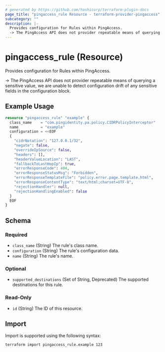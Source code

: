 ```yaml
---
# generated by https://github.com/hashicorp/terraform-plugin-docs
page_title: "pingaccess_rule Resource - terraform-provider-pingaccess"
subcategory: ""
description: |-
  Provides configuration for Rules within PingAccess.
  -> The PingAccess API does not provider repeatable means of querying a sensitive value, we are unable to detect configuration drift of any sensitive fields in the configuration block.
---
```


# pingaccess_rule (Resource)

Provides configuration for Rules within PingAccess.

-> The PingAccess API does not provider repeatable means of querying a sensitive value, we are unable to detect configuration drift of any sensitive fields in the configuration block.

## Example Usage

```terraform
resource "pingaccess_rule" "example" {
  class_name    = "com.pingidentity.pa.policy.CIDRPolicyInterceptor"
  name          = "example"
  configuration = <<EOF
  {
    "cidrNotation": "127.0.0.1/32",
    "negate": false,
    "overrideIpSource": false,
    "headers": [],
    "headerValueLocation": "LAST",
    "fallbackToLastHopIp": true,
    "errorResponseCode": 404,
    "errorResponseStatusMsg": "Forbidden",
    "errorResponseTemplateFile": "policy.error.page.template.html",
    "errorResponseContentType": "text/html;charset=UTF-8",
    "rejectionHandler": null,
    "rejectionHandlingEnabled": false
  }
  EOF
}
```

<!-- schema generated by tfplugindocs -->
## Schema

### Required

- `class_name` (String) The rule's class name.
- `configuration` (String) The rule's configuration data.
- `name` (String) The rule's name.

### Optional

- `supported_destinations` (Set of String, Deprecated) The supported destinations for this rule.

### Read-Only

- `id` (String) The ID of this resource.

## Import

Import is supported using the following syntax:

```shell
terraform import pingaccess_rule.example 123
```
